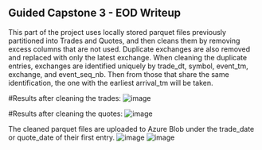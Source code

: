 ## Guided Capstone 3 - EOD Writeup
This part of the project uses locally stored parquet files previously partitioned into Trades and Quotes, and then cleans them by removing excess columns that are not used. Duplicate exchanges are also removed and replaced with only the latest exchange.
When cleaning the duplicate entries, exchanges are identified uniquely by trade_dt, symbol, event_tm, exchange, and event_seq_nb. Then from those that share the same identification, the one with the earliest arrival_tm will be taken. 

#Results after cleaning the trades:
![image](https://github.com/user-attachments/assets/9d175817-dfe5-4465-bba4-6f724df6d20c)

#Results after cleaning the quotes:
![image](https://github.com/user-attachments/assets/312e05b0-fa39-49ef-94fa-d24f2f6694cf)

The cleaned parquet files are uploaded to Azure Blob under the trade_date or quote_date of their first entry.
![image](https://github.com/user-attachments/assets/20cf5097-b1f0-45f2-9314-19092ace7b03)
![image](https://github.com/user-attachments/assets/7b34fadc-c82d-4629-8094-4c2551cc140a)

